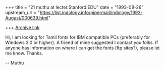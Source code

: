 +++
title = "21 muthu at lecter.Stanford.EDU"
date = "1993-08-26"
upstream_url = "https://list.indology.info/pipermail/indology/1993-August/000639.html"

+++
[Archive link](https://list.indology.info/pipermail/indology/1993-August/000639.html)



Hi, I am looking for Tamil fonts for IBM compatible PCs (preferably
for Windows 3.0 or higher). A friend of mine suggested I contact you
folks. If anyone has information on where I can get the fonts (ftp
sites?), please let me know. Thanks.

-- Muthu






